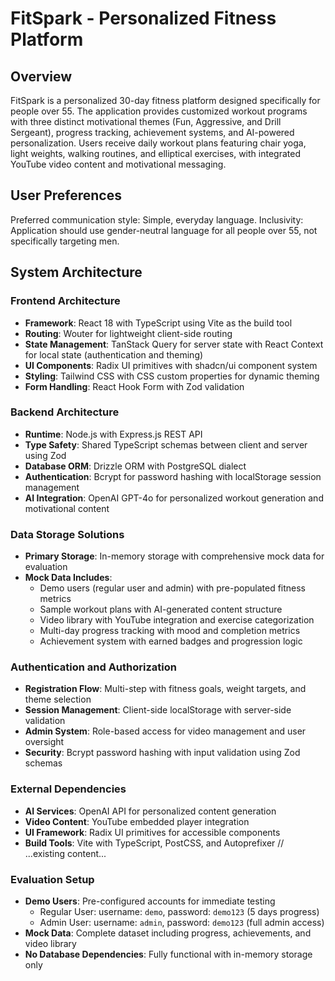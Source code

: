 # FitSpark - Personalized Fitness Platform

## Overview

FitSpark is a personalized 30-day fitness platform designed specifically for people over 55. The application provides customized workout programs with three distinct motivational themes (Fun, Aggressive, and Drill Sergeant), progress tracking, achievement systems, and AI-powered personalization. Users receive daily workout plans featuring chair yoga, light weights, walking routines, and elliptical exercises, with integrated YouTube video content and motivational messaging.

## User Preferences

Preferred communication style: Simple, everyday language.
Inclusivity: Application should use gender-neutral language for all people over 55, not specifically targeting men.

## System Architecture

### Frontend Architecture

- **Framework**: React 18 with TypeScript using Vite as the build tool
- **Routing**: Wouter for lightweight client-side routing
- **State Management**: TanStack Query for server state with React Context for local state (authentication and theming)
- **UI Components**: Radix UI primitives with shadcn/ui component system
- **Styling**: Tailwind CSS with CSS custom properties for dynamic theming
- **Form Handling**: React Hook Form with Zod validation

### Backend Architecture

- **Runtime**: Node.js with Express.js REST API
- **Type Safety**: Shared TypeScript schemas between client and server using Zod
- **Database ORM**: Drizzle ORM with PostgreSQL dialect
- **Authentication**: Bcrypt for password hashing with localStorage session management
- **AI Integration**: OpenAI GPT-4o for personalized workout generation and motivational content

### Data Storage Solutions

- **Primary Storage**: In-memory storage with comprehensive mock data for evaluation
- **Mock Data Includes**:
  - Demo users (regular user and admin) with pre-populated fitness metrics
  - Sample workout plans with AI-generated content structure
  - Video library with YouTube integration and exercise categorization
  - Multi-day progress tracking with mood and completion metrics
  - Achievement system with earned badges and progression logic

### Authentication and Authorization

- **Registration Flow**: Multi-step with fitness goals, weight targets, and theme selection
- **Session Management**: Client-side localStorage with server-side validation
- **Admin System**: Role-based access for video management and user oversight
- **Security**: Bcrypt password hashing with input validation using Zod schemas

### External Dependencies

- **AI Services**: OpenAI API for personalized content generation
- **Video Content**: YouTube embedded player integration
- **UI Framework**: Radix UI primitives for accessible components
- **Build Tools**: Vite with TypeScript, PostCSS, and Autoprefixer
// ...existing content...

### Evaluation Setup

- **Demo Users**: Pre-configured accounts for immediate testing
  - Regular User: username: `demo`, password: `demo123` (5 days progress)
  - Admin User: username: `admin`, password: `demo123` (full admin access)
- **Mock Data**: Complete dataset including progress, achievements, and video library
- **No Database Dependencies**: Fully functional with in-memory storage only
